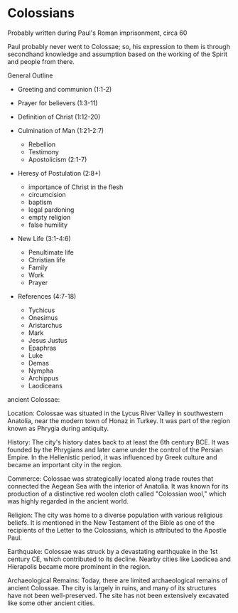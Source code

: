 # Colossians


Probably written during Paul's Roman imprisonment, circa 60

Paul probably never went to Colossae; so, his expression to them is through secondhand knowledge and assumption based on the working of the Spirit and people from there.


General Outline
- Greeting and communion (1:1-2)

- Prayer for believers (1:3-11)

- Definition of Christ (1:12-20)

- Culmination of Man (1:21-2:7)
  - Rebellion
  - Testimony
  - Apostolicism (2:1-7)

- Heresy of Postulation (2:8+)
  - importance of Christ in the flesh
  - circumcision 
  - baptism 
  - legal pardoning
  - empty religion
  - false humility

- New Life (3:1-4:6)
  - Penultimate life
  - Christian life
  - Family
  - Work
  - Prayer

- References (4:7-18)
  - Tychicus
  - Onesimus
  - Aristarchus
  - Mark
  - Jesus Justus
  - Epaphras
  - Luke
  - Demas
  - Nympha
  - Archippus
  - Laodiceans


ancient Colossae:

Location: Colossae was situated in the Lycus River Valley in southwestern Anatolia, near the modern town of Honaz in Turkey. It was part of the region known as Phrygia during antiquity.

History: The city's history dates back to at least the 6th century BCE. It was founded by the Phrygians and later came under the control of the Persian Empire. In the Hellenistic period, it was influenced by Greek culture and became an important city in the region.

Commerce: Colossae was strategically located along trade routes that connected the Aegean Sea with the interior of Anatolia. It was known for its production of a distinctive red woolen cloth called "Colossian wool," which was highly regarded in the ancient world.

Religion: The city was home to a diverse population with various religious beliefs. It is mentioned in the New Testament of the Bible as one of the recipients of the Letter to the Colossians, which is attributed to the Apostle Paul.

Earthquake: Colossae was struck by a devastating earthquake in the 1st century CE, which contributed to its decline. Nearby cities like Laodicea and Hierapolis became more prominent in the region.

Archaeological Remains: Today, there are limited archaeological remains of ancient Colossae. The city is largely in ruins, and many of its structures have not been well-preserved. The site has not been extensively excavated like some other ancient cities.